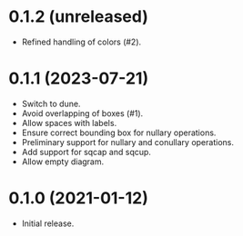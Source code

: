 0.1.2 (unreleased)
=====

- Refined handling of colors (#2).

0.1.1 (2023-07-21)
=====

- Switch to dune.
- Avoid overlapping of boxes (#1).
- Allow spaces with labels.
- Ensure correct bounding box for nullary operations.
- Preliminary support for nullary and conullary operations.
- Add support for sqcap and sqcup.
- Allow empty diagram.

0.1.0 (2021-01-12)
=====

- Initial release.
